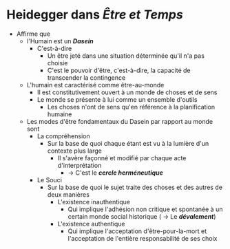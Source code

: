 # Heidegger dans _Être et Temps_

- Affirme que
  - l'Humain est un ***Dasein***
    - C'est-à-dire
      - Un être jeté dans une situation déterminée qu'il n'a pas choisie
      - C'est le pouvoir d'être, c'est-à-dire, la capacité de transcender la contingence
  - L'humain est caractérisé comme être-au-monde
    - Il est constitutivement ouvert à un monde de choses et de sens
    - Le monde se présente à lui comme un ensemble d'outils
      - Les choses n'ont de sens qu'en référence à la planification humaine
  - Les modes d'être fondamentaux du Dasein par rapport au monde sont
    - La compréhension
      - Sur la base de quoi chaque étant est vu à la lumière d'un contexte plus large
        - Il s'avère façonné et modifié par chaque acte d'interprétation
          - → C'est le ***cercle herméneutique***
    - Le Souci
      - Sur la base de quoi le sujet traite des choses et des autres de deux manières
        - L'existence inauthentique
          - Qui implique l'adhésion non critique et spontanée à un certain monde social historique ( → Le ***dévalement***)
        - L'existence authentique
          - Qui implique l'acceptation d'être-pour-la-mort et l'acceptation de l'entière responsabilité de ses choix
